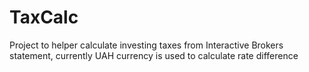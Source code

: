 # TaxCalc
Project to helper calculate investing taxes from Interactive Brokers statement, currently UAH currency is used to calculate rate difference
